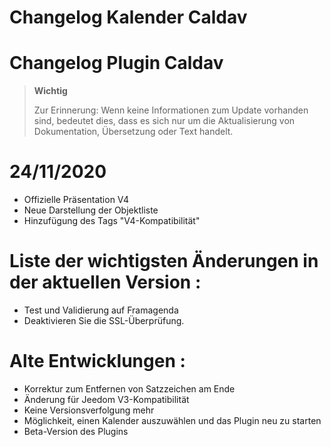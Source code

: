 # Changelog Kalender Caldav

# Changelog Plugin Caldav

>**Wichtig**
>
>Zur Erinnerung: Wenn keine Informationen zum Update vorhanden sind, bedeutet dies, dass es sich nur um die Aktualisierung von Dokumentation, Übersetzung oder Text handelt.

# 24/11/2020

- Offizielle Präsentation V4
- Neue Darstellung der Objektliste
- Hinzufügung des Tags "V4-Kompatibilität"

# Liste der wichtigsten Änderungen in der aktuellen Version :

- Test und Validierung auf Framagenda
- Deaktivieren Sie die SSL-Überprüfung.

# Alte Entwicklungen :

- Korrektur zum Entfernen von Satzzeichen am Ende
- Änderung für Jeedom V3-Kompatibilität
- Keine Versionsverfolgung mehr
- Möglichkeit, einen Kalender auszuwählen und das Plugin neu zu starten
- Beta-Version des Plugins
